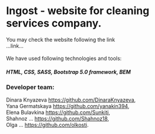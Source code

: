 # Ingost - website for cleaning services company.<br/>

You may check the website following the link <br/>
...link... <br/>
<br/>
We have used following technologies and tools: <br/>
##### HTML, CSS, SASS, Bootstrap 5.0 framework, BEM <br/>

### Developer team: <br/>
Dinara Knyazeva https://github.com/DinaraKnyazeva, <br/>
Yana Germatskaya https://github.com/yanakin394, <br/>
Elena Bulavkina https://github.com/Sunkiti, <br/>
Shahnoz ... https://github.com/Shahnoz18, <br/>
Olga ... https://github.com/olkosti. <br/>
